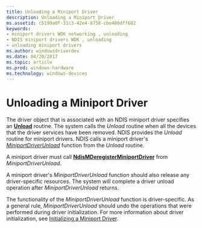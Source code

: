 ```yaml
---
title: Unloading a Miniport Driver
description: Unloading a Miniport Driver
ms.assetid: c5199a0f-31c3-42e4-8758-cbe480dff682
keywords:
- miniport drivers WDK networking , unloading
- NDIS miniport drivers WDK , unloading
- unloading miniport drivers
ms.author: windowsdriverdev
ms.date: 04/20/2017
ms.topic: article
ms.prod: windows-hardware
ms.technology: windows-devices
---
```


# Unloading a Miniport Driver





The driver object that is associated with an NDIS miniport driver specifies an [**Unload**](https://msdn.microsoft.com/library/windows/hardware/ff564886) routine. The system calls the *Unload* routine when all the devices that the driver services have been removed. NDIS provides the *Unload* routine for miniport drivers. NDIS calls a miniport driver's [*MiniportDriverUnload*](https://msdn.microsoft.com/library/windows/hardware/ff559378) function from the *Unload* routine.

A miniport driver must call [**NdisMDeregisterMiniportDriver**](https://msdn.microsoft.com/library/windows/hardware/ff563578) from *MiniportDriverUnload*.

A miniport driver's *MiniportDriverUnload* function should also release any driver-specific resources. The system will complete a driver unload operation after *MiniportDriverUnload* returns.

The functionality of the *MiniportDriverUnload* function is driver-specific. As a general rule, *MiniportDriverUnload* should undo the operations that were performed during driver initialization. For more information about driver initialization, see [Initializing a Miniport Driver](initializing-a-miniport-driver.md).

 

 





